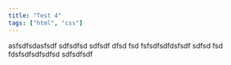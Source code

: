 ```yaml
---
title: "Test 4"
tags: ["html", "css"]
---
```


asfsdfsdasfsdf
sdfsdfsd
sdfsdf
dfsd
fsd
fsfsdfsdfdsfsdf
sdfsd
fsd
fdsfsdfsdfsdfsd
sdfsdfsdf
